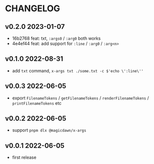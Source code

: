 # CHANGELOG

## v0.2.0 2023-01-07

- 16b2768 feat: txt, `:args0` / `:arg0` both works
- 4e4ef44 feat: add support for `:line` / `:arg0` / `:arg<n>`

## v0.1.0 2022-08-31

- add `txt` command, `x-args txt ./some.txt -c $'echo \':line\''`

## v0.0.3 2022-06-05

- export `FilenameTokens` / `getFilenameTokens` / `renderFilenameTokens` / `printFilenameTokens` etc

## v0.0.2 2022-06-05

- support `pnpm dlx @magicdawn/x-args`

## v0.0.1 2022-06-05

- first release
